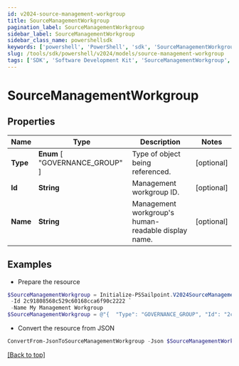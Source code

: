 ```yaml
---
id: v2024-source-management-workgroup
title: SourceManagementWorkgroup
pagination_label: SourceManagementWorkgroup
sidebar_label: SourceManagementWorkgroup
sidebar_class_name: powershellsdk
keywords: ['powershell', 'PowerShell', 'sdk', 'SourceManagementWorkgroup', 'V2024SourceManagementWorkgroup'] 
slug: /tools/sdk/powershell/v2024/models/source-management-workgroup
tags: ['SDK', 'Software Development Kit', 'SourceManagementWorkgroup', 'V2024SourceManagementWorkgroup']
---
```



# SourceManagementWorkgroup

## Properties

Name | Type | Description | Notes
------------ | ------------- | ------------- | -------------
**Type** |  **Enum** [  "GOVERNANCE_GROUP" ] | Type of object being referenced. | [optional] 
**Id** | **String** | Management workgroup ID. | [optional] 
**Name** | **String** | Management workgroup's human-readable display name. | [optional] 

## Examples

- Prepare the resource
```powershell
$SourceManagementWorkgroup = Initialize-PSSailpoint.V2024SourceManagementWorkgroup  -Type GOVERNANCE_GROUP `
 -Id 2c91808568c529c60168cca6f90c2222 `
 -Name My Management Workgroup
$SourceManagementWorkgroup = @"{  "Type": "GOVERNANCE_GROUP", "Id": "2c91808568c529c60168cca6f90c2222", "Name": "My Management Workgroup" }"@
```

- Convert the resource from JSON
```powershell
ConvertFrom-JsonToSourceManagementWorkgroup -Json $SourceManagementWorkgroup
```


[[Back to top]](#) 

